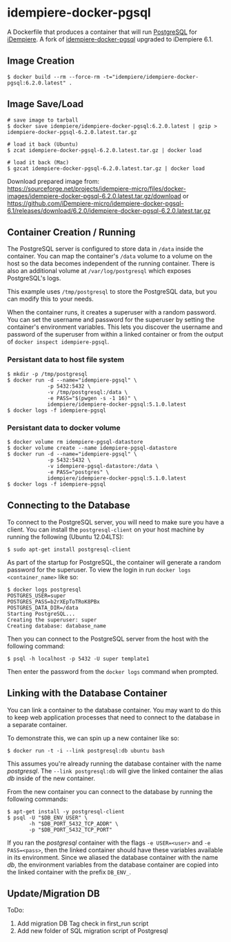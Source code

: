 # idempiere-docker-pgsql

A Dockerfile that produces a container that will run [PostgreSQL](https://www.postgresql.org/) for  [iDempiere](http://www.idempiere.org/). A fork of [idempiere-docker-pgsql](https://bitbucket.org/longnan/idempiere-docker/src/default/idempiere-docker-pgsql/) upgraded to iDempiere 6.1.

## Image Creation

```
$ docker build --rm --force-rm -t="idempiere/idempiere-docker-pgsql:6.2.0.latest" .
```

## Image Save/Load

```
# save image to tarball
$ docker save idempiere/idempiere-docker-pgsql:6.2.0.latest | gzip > idempiere-docker-pgsql-6.2.0.latest.tar.gz

# load it back (Ubuntu)
$ zcat idempiere-docker-pgsql-6.2.0.latest.tar.gz | docker load

# load it back (Mac)
$ gzcat idempiere-docker-pgsql-6.2.0.latest.tar.gz | docker load
```

Download prepared image from:
https://sourceforge.net/projects/idempiere-micro/files/docker-images/idempiere-docker-pgsql-6.2.0.latest.tar.gz/download or https://github.com/iDempiere-micro/idempiere-docker-pgsql-6.1/releases/download/6.2.0/idempiere-docker-pgsql-6.2.0.latest.tar.gz

## Container Creation / Running

The PostgreSQL server is configured to store data in `/data` inside the
container.  You can map the container's `/data` volume to a volume on the host
so the data becomes independent of the running container. There is also an
additional volume at `/var/log/postgresql` which exposes PostgreSQL's logs.

This example uses `/tmp/postgresql` to store the PostgreSQL data, but you can
modify this to your needs.

When the container runs, it creates a superuser with a random password.  You
can set the username and password for the superuser by setting the container's
environment variables.  This lets you discover the username and password of the
superuser from within a linked container or from the output of
`docker inspect idempiere-pgsql`.

### Persistant data to host file system

``` shell
$ mkdir -p /tmp/postgresql
$ docker run -d --name="idempiere-pgsql" \
             -p 5432:5432 \
             -v /tmp/postgresql:/data \
             -e PASS="$(pwgen -s -1 16)" \
             idempiere/idempiere-docker-pgsql:5.1.0.latest
$ docker logs -f idempiere-pgsql
```

### Persistant data to docker volume

``` shell
$ docker volume rm idempiere-pgsql-datastore
$ docker volume create --name idempiere-pgsql-datastore
$ docker run -d --name="idempiere-pgsql" \
             -p 5432:5432 \
             -v idempiere-pgsql-datastore:/data \
             -e PASS="postgres" \
             idempiere/idempiere-docker-pgsql:5.1.0.latest
$ docker logs -f idempiere-pgsql
```

## Connecting to the Database

To connect to the PostgreSQL server, you will need to make sure you have
a client.  You can install the `postgresql-client` on your host machine by
running the following (Ubuntu 12.04LTS):

``` shell
$ sudo apt-get install postgresql-client
```

As part of the startup for PostgreSQL, the container will generate a random
password for the superuser.  To view the login in run `docker logs <container_name>` like so:

``` shell
$ docker logs postgresql
POSTGRES_USER=super
POSTGRES_PASS=b2rXEpToTRoK8PBx
POSTGRES_DATA_DIR=/data
Starting PostgreSQL...
Creating the superuser: super
Creating database: database_name
```

Then you can connect to the PostgreSQL server from the host with the following
command:

``` shell
$ psql -h localhost -p 5432 -U super template1
```

Then enter the password from the `docker logs` command when prompted.

## Linking with the Database Container

You can link a container to the database container.  You may want to do this to
keep web application processes that need to connect to the database in
a separate container.

To demonstrate this, we can spin up a new container like so:

``` shell
$ docker run -t -i --link postgresql:db ubuntu bash
```

This assumes you're already running the database container with the name
*postgresql*.  The `--link postgresql:db` will give the linked container the
alias *db* inside of the new container.

From the new container you can connect to the database by running the following
commands:

``` shell
$ apt-get install -y postgresql-client
$ psql -U "$DB_ENV_USER" \
       -h "$DB_PORT_5432_TCP_ADDR" \
       -p "$DB_PORT_5432_TCP_PORT"
```

If you ran the *postgresql* container with the flags `-e USER=<user>` and `-e
PASS=<pass>`, then the linked container should have these variables available
in its environment.  Since we aliased the database container with the name
*db*, the environment variables from the database container are copied into the
linked container with the prefix `DB_ENV_`.

## Update/Migration DB

ToDo:
1. Add migration DB Tag check in first_run script
2. Add new folder of SQL migration script of Postgresql
